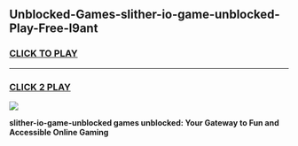
## Unblocked-Games-slither-io-game-unblocked-Play-Free-l9ant
<h3>
<a href="https://premium76.site?title=slither-io-game-unblocked&ref=20M">CLICK TO PLAY</a></h3>
<hr>

<h3>
<a href="https://premium76.site?title=slither-io-game-unblocked&ref=20M">CLICK 2 PLAY</a>
  
</h3>

<a href="https://premium76.site?title=slither-io-game-unblocked&ref=19M"><img src="https://clearcache.store/games.png"></a>


**slither-io-game-unblocked games unblocked: Your Gateway to Fun and Accessible Online Gaming**
